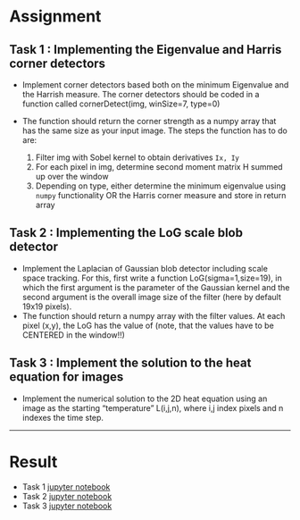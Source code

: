 # Assignment
## Task 1 : Implementing the Eigenvalue and Harris corner detectors
- Implement corner detectors based both on the minimum Eigenvalue and the Harrish measure. The corner detectors should be coded in a function called cornerDetect(img, winSize=7, type=0)

- The function should return the corner strength as a numpy array that has the same size as your input image. The steps the function has to do are:
    1. Filter img with Sobel kernel to obtain derivatives `Ix, Iy`
    2. For each pixel in img, determine second moment matrix H summed up over the window
    3. Depending on type, either determine the minimum eigenvalue using `numpy` functionality OR the Harris corner measure and store in return array

## Task 2 : Implementing the LoG scale blob detector 
- Implement the Laplacian of Gaussian blob detector including scale space tracking. For this, first write a function LoG(sigma=1,size=19), in which the first argument is the parameter of the Gaussian kernel and the second argument is the overall image size of the filter (here by default 19x19 pixels). 
- The function should return a numpy array with the filter values. At each pixel (x,y), the LoG has the value of (note, that the values have to be CENTERED in the window!!)

## Task 3 : Implement the solution to the heat equation for images
- Implement the numerical solution to the 2D heat equation using an image as the starting “temperature” L(i,j,n), where i,j index pixels and n indexes the time step.

---
# Result
- Task 1 [jupyter notebook](https://github.com/euisuk-chung/KU-ComputerVision/blob/main/Assignment3/corners.ipynb)
- Task 2 [jupyter notebook](https://github.com/euisuk-chung/KU-ComputerVision/blob/main/Assignment3/logscale.ipynb)
- Task 3 [jupyter notebook](https://github.com/euisuk-chung/KU-ComputerVision/blob/main/Assignment3/heatImage.ipynb)
